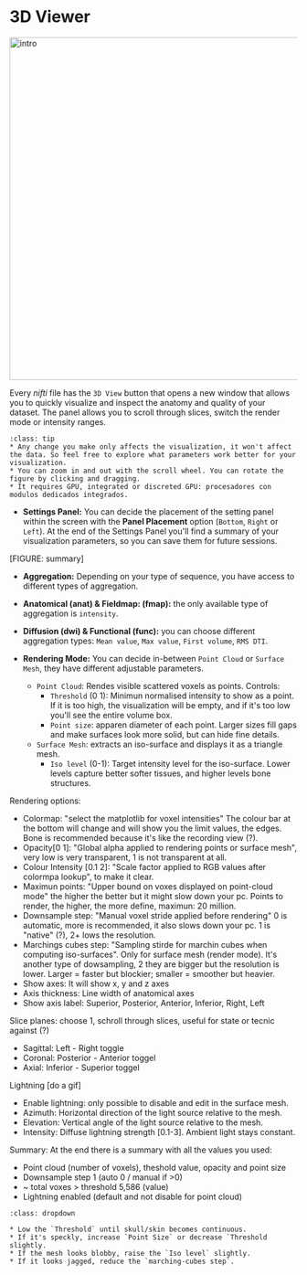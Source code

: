 # 3D Viewer

<img src="../static/3d/01_intro_3.gif" alt="intro" width="600px">

Every _nifti_ file has the `3D View` button that opens a new window that allows you to quickly visualize and inspect the anatomy and quality of your dataset. The panel allows you to scroll through slices, switch the render mode or intensity ranges.

```{admonition} Visual settings
:class: tip
* Any change you make only affects the visualization, it won't affect the data. So feel free to explore what parameters work better for your visualization. 
* You can zoom in and out with the scroll wheel. You can rotate the figure by clicking and dragging.
* It requires GPU, integrated or discreted GPU: procesadores con modulos dedicados integrados.

```
* **Settings Panel:** You can decide the placement of the setting panel within the screen with the **Panel Placement** option (`Bottom`, `Right` or `Left`). At the end of the Settings Panel you'll find a summary of your visualization parameters, so you can save them for future sessions.

[FIGURE: summary]

* **Aggregation:** Depending on your type of sequence, you have access to different types of aggregation.
 * **Anatomical (anat) & Fieldmap: (fmap):** the only available type of aggregation is `intensity`.
 * **Diffusion (dwi) & Functional (func):** you can choose different aggregation types: `Mean value`, `Max value`, `First volume`, `RMS DTI`.
  
* **Rendering Mode:** You can decide in-between `Point Cloud` or `Surface Mesh`, they have different adjustable parameters.
  * `Point Cloud`: Rendes visible scattered voxels as points. Controls:
    * `Threshold` (0 1): Minimun normalised intensity to show as a point. If it is too high, the visualization will be empty, and if it's too low you'll see the entire volume box.
    * `Point size`: apparen diameter of each point. Larger sizes fill gaps and make surfaces look more solid, but can hide fine details.      
   * `Surface Mesh`: extracts an iso-surface and displays it as a triangle mesh.
     * `Iso level` (0-1): Target intensity level for the iso-surface. Lower levels capture better softer tissues, and higher levels bone structures.





Rendering options:
* Colormap: "select the matplotlib for voxel intensities" The colour bar at the bottom will change and will show you the limit values, the edges. Bone is recommended because it's like the recording view (?).
* Opacity[0 1]: "Global alpha applied to rendering points or surface mesh", very low is very transparent, 1 is not transparent at all.
* Colour Intensity [0.1 2]: "Scale factor applied to RGB values after colormpa lookup", to make it clear.
* Maximun points: "Upper bound on voxes displayed on point-cloud mode" the higher the better but it might slow down your pc. Points to render, the higher, the more define, maximun: 20 million.
* Downsample step: "Manual voxel stride applied before rendering" 0 is automatic, more is recommended, it also slows down your pc. 1 is "native" (?), 2+ lows the resolution.
* Marchings cubes step: "Sampling stirde for marchin cubes when computing iso-surfaces". Only for surface mesh (render mode).  It's another type of dowsampling, 2 they are bigger but the resolution is lower. Larger = faster but blockier; smaller = smoother but heavier.
* Show axes: It will show x, y and z axes
* Axis thickness: Line width of anatomical axes
* Show axis label: Superior, Posterior, Anterior, Inferior, Right, Left

Slice planes: choose 1, schroll through slices, useful for state or tecnic against (?)
* Sagittal: Left - Right toggle
* Coronal: Posterior - Anterior toggel
* Axial: Inferior - Superior toggel

Lightning [do a gif]
* Enable lightning: only possible to disable and edit in the surface mesh. 
* Azimuth: Horizontal direction of the light source relative to the mesh.
* Elevation: Vertical angle of the light source relative to the mesh.
* Intensity: Diffuse lightning strength [0.1-3]. Ambient light stays constant.

Summary: At the end there is a summary with all the values you used:
- Point cloud (number of voxels), theshold value, opacity and point size
- Downsample step 1 (auto 0 / manual if >0)
- ~ total voxes > threshold 5,586 (value)
- Lightning enabled (default and not disable for point cloud)

```{admonition} Quick visualization
:class: dropdown

* Low the `Threshold` until skull/skin becomes continuous.
* If it's speckly, increase `Point Size` or decrease `Threshold slightly.
* If the mesh looks blobby, raise the `Iso level` slightly.
* If it looks jagged, reduce the `marching-cubes step`.

```


